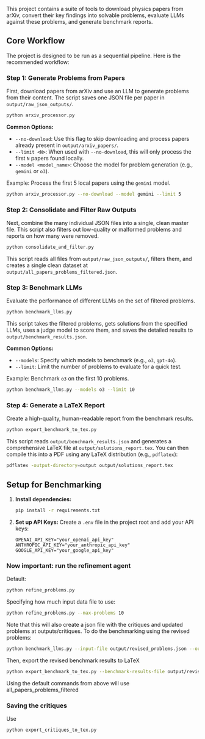 This project contains a suite of tools to download physics papers from arXiv, convert their key findings into solvable problems, evaluate LLMs against these problems, and generate benchmark reports.

## Core Workflow

The project is designed to be run as a sequential pipeline. Here is the recommended workflow:

### Step 1: Generate Problems from Papers
First, download papers from arXiv and use an LLM to generate problems from their content. The script saves one JSON file per paper in `output/raw_json_outputs/`.

```bash
python arxiv_processor.py
```

**Common Options:**
- `--no-download`: Use this flag to skip downloading and process papers already present in `output/arxiv_papers/`.
- `--limit <N>`: When used with `--no-download`, this will only process the first `N` papers found locally.
- `--model <model_name>`: Choose the model for problem generation (e.g., `gemini` or `o3`).

Example: Process the first 5 local papers using the `gemini` model.
```bash
python arxiv_processor.py --no-download --model gemini --limit 5
```

### Step 2: Consolidate and Filter Raw Outputs
Next, combine the many individual JSON files into a single, clean master file. This script also filters out low-quality or malformed problems and reports on how many were removed.

```bash
python consolidate_and_filter.py
```
This script reads all files from `output/raw_json_outputs/`, filters them, and creates a single clean dataset at `output/all_papers_problems_filtered.json`.

### Step 3: Benchmark LLMs
Evaluate the performance of different LLMs on the set of filtered problems.

```bash
python benchmark_llms.py
```
This script takes the filtered problems, gets solutions from the specified LLMs, uses a judge model to score them, and saves the detailed results to `output/benchmark_results.json`.

**Common Options:**
*   `--models`: Specify which models to benchmark (e.g., `o3`, `gpt-4o`).
*   `--limit`: Limit the number of problems to evaluate for a quick test.

Example: Benchmark `o3` on the first 10 problems.
```bash
python benchmark_llms.py --models o3 --limit 10
```

### Step 4: Generate a LaTeX Report
Create a high-quality, human-readable report from the benchmark results.

```bash
python export_benchmark_to_tex.py
```
This script reads `output/benchmark_results.json` and generates a comprehensive LaTeX file at `output/solutions_report.tex`. You can then compile this into a PDF using any LaTeX distribution (e.g., `pdflatex`):
```bash
pdflatex -output-directory=output output/solutions_report.tex
```

## Setup for Benchmarking

1.  **Install dependencies:**
    ```bash
    pip install -r requirements.txt
    ```

2.  **Set up API Keys:** Create a `.env` file in the project root and add your API keys:
    ```
    OPENAI_API_KEY="your_openai_api_key"
    ANTHROPIC_API_KEY="your_anthropic_api_key"
    GOOGLE_API_KEY="your_google_api_key"
    ```

### Now important: run the refinement agent

Default: 
```bash
python refine_problems.py
```
Specifying how much input data file to use: 
```bash
python refine_problems.py --max-problems 10
```

Note that this will also create a json file with the critiques and updated problems at outputs/critiques. To do the benchmarking using the revised problems:
```bash
python benchmark_llms.py --input-file output/revised_problems.json --output-file output/revised_benchmark_results.json
```

Then, export the revised benchmark results to LaTeX
```bash
python export_benchmark_to_tex.py --benchmark-results-file output/revised_benchmark_results.json --output-tex-file output/revised_solutions_report.tex
```

Using the default commands from above will use all_papers_problems_filtered

### Saving the critiques

Use 
```bash
python export_critiques_to_tex.py
```
